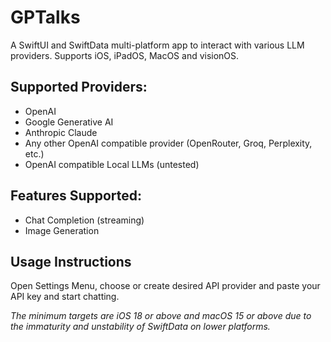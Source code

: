 # GPTalks
A SwiftUI and SwiftData multi-platform app to interact with various LLM providers.
Supports iOS, iPadOS, MacOS and visionOS.

## Supported Providers:
- OpenAI
- Google Generative AI
- Anthropic Claude
- Any other OpenAI compatible provider (OpenRouter, Groq, Perplexity, etc.)
- OpenAI compatible Local LLMs (untested)

## Features Supported:
- Chat Completion (streaming)
- Image Generation

## Usage Instructions
Open Settings Menu, choose or create desired API provider and paste your API key and start chatting.

*The minimum targets are iOS 18 or above and macOS 15 or above due to the immaturity and unstability of SwiftData on lower platforms.*
